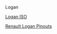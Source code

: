 Logan

[Logan ISO](OEM-Docs/Renault/logan_electric_cd.iso)

[Renault Logan Pinouts](https://www.drive2.com/l/520142393412944627/)
